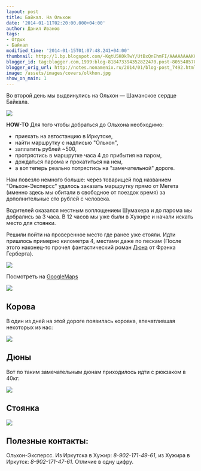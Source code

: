 ```yaml
---
layout: post
title: Байкал. На Ольхон
date: '2014-01-11T02:20:00.000+04:00'
author: Данил Иванов
tags:
- Отдых
- Байкал
modified_time: '2014-01-15T01:07:48.241+04:00'
thumbnail: http://1.bp.blogspot.com/-KqtU5K0kTwY/UtBxQnEhmFI/AAAAAAAAKKY/CvvQg0PjIgM/s72-c/DSC_0255.jpg.1280x1280_q85.jpg
blogger_id: tag:blogger.com,1999:blog-818473394352822470.post-8055485702180324114
blogger_orig_url: http://notes.nonamenix.ru/2014/01/blog-post_7492.html
image: /assets/images/covers/olkhon.jpg
show_on_main: 1
---
```


Во второй день мы выдвинулись на Ольхон — Шаманское сердце Байкала.

<img src="http://1.bp.blogspot.com/-KqtU5K0kTwY/UtBxQnEhmFI/AAAAAAAAKKY/CvvQg0PjIgM/s1600/DSC_0255.jpg.1280x1280_q85.jpg" class="img-responsive">

**HOW-TO** Для того чтобы добраться до Ольхона необходимо:

 - приехать на автостанцию в Иркутске,
 - найти маршрутку с надписью "Ольхон",
 - заплатить рублей ~500,
 - протрястись в маршрутке часа 4 до прибытия на паром,
 - дождаться парома и прокатиться на нем,
 - а вот теперь реально потрястись на "замечательной" дороге.

<!--more-->

Нам повезло немного больше: через товарищей под названием "Ольхон-Эксперсс" удалось заказать маршрутку прямо от Мегета (именно здесь мы обитали в свободное от поездок время) за дополнительные сто рублей с человека. 

Водителей оказался местным воплощением Шумахера и до парома мы добрались за 3 часа. В 12 часов мы уже были в Хужире и начали искать место для стоянки.

Решили пойти на проверенное место где ранее уже стояли. Идти пришлось примерно километра 4, местами даже по пескам (После этого наконец-то прочел фантастический роман [Дюна](https://ru.wikipedia.org/wiki/%D0%94%D1%8E%D0%BD%D0%B0_(%D1%80%D0%BE%D0%BC%D0%B0%D0%BD)) от Фрэнка Герберта).

<img src="http://3.bp.blogspot.com/-oxGm0gt_5RU/UtBxRWgKeuI/AAAAAAAAKKk/gyi2uGjpR68/s1600/theroad.jpg" class="img-responsive">


Посмотреть на <a href="https://mapsengine.google.com/map/edit?mid=zpeGhDbj7AdQ.kE8Bckg1ck7U">GoogleMaps</a>

<img src="http://1.bp.blogspot.com/-LlmJJs0cHTM/UtBxQj6MAXI/AAAAAAAAKKQ/JnIkcWKbqMM/s1600/dsc_0203.jpg" class="img-responsive">

## Корова 

В один из дней на этой дороге появилась коровка, впечатлившая некоторых из нас:

<img src="http://3.bp.blogspot.com/-sSdGEFF2n4g/UtBxQod_jMI/AAAAAAAAKKM/2OCRis4vAGM/s1600/dsc_0197.jpg" class="img-responsive">

## Дюны

Вот по таким замечательным дюнам приходилось идти с рюкзаком в 40кг:

<img src="http://3.bp.blogspot.com/-nHuDIZK0JdQ/UtBxRFGPKfI/AAAAAAAAKKU/mfJwzVBGLDE/s1600/dsc_0205.jpg" class="img-responsive">

## Стоянка

<img src="http://3.bp.blogspot.com/-nGE0AxJa9tk/UtBxRN1tQeI/AAAAAAAAKKo/mfPqRzg6sNI/s1600/dsc_0294.jpg" class="img-responsive">

## Полезные контакты:

Ольхон-Эксперсс. Из Иркутска в Хужир:<i> 8-902-171-49-61</i>, из Хужира в Иркутск: <i>8-902-171-47-61</i>. Отличие в одну цифру.